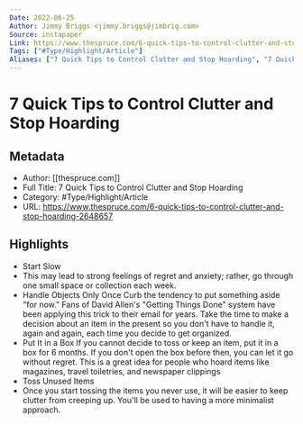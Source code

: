```yaml
---
Date: 2022-06-25
Author: Jimmy Briggs <jimmy.briggs@jimbrig.com>
Source: instapaper
Link: https://www.thespruce.com/6-quick-tips-to-control-clutter-and-stop-hoarding-2648657
Tags: ["#Type/Highlight/Article"]
Aliases: ["7 Quick Tips to Control Clutter and Stop Hoarding", "7 Quick Tips to Control Clutter and Stop Hoarding"]
---
```

# 7 Quick Tips to Control Clutter and Stop Hoarding

## Metadata
- Author: [[thespruce.com]]
- Full Title: 7 Quick Tips to Control Clutter and Stop Hoarding
- Category: #Type/Highlight/Article
- URL: https://www.thespruce.com/6-quick-tips-to-control-clutter-and-stop-hoarding-2648657

## Highlights
- Start Slow
- This may lead to strong feelings of regret and anxiety; rather, go through one small space or collection each week.
- Handle Objects Only Once
  Curb the tendency to put something aside "for now." Fans of David Allen's "Getting Things Done" system have been applying this trick to their email for years. Take the time to make a decision about an item in the present so you don't have to handle it, again and again, each time you decide to get organized.
- Put It in a Box
  If you cannot decide to toss or keep an item, put it in a box for 6 months. If you don't open the box before then, you can let it go without regret. This is a great idea for people who hoard items like magazines, travel toiletries, and newspaper clippings
- Toss Unused Items
- Once you start tossing the items you never use, it will be easier to keep clutter from creeping up. You'll be used to having a more minimalist approach.
